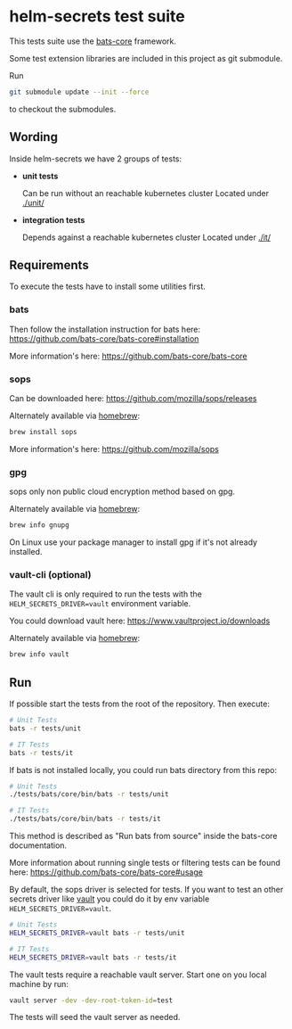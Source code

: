 # helm-secrets test suite

This tests suite use the [bats-core](https://github.com/bats-core/bats-core) framework.

Some test extension libraries are included in this project as git submodule.

Run
```bash
git submodule update --init --force
```
to checkout the submodules.

## Wording

Inside helm-secrets we have 2 groups of tests:

* **unit tests**

  Can be run without an reachable kubernetes cluster
  Located under [./unit/](./unit)

* **integration tests**

  Depends against a reachable kubernetes cluster
  Located under [./it/](./it)

## Requirements

To execute the tests have to install some utilities first.

### bats
Then follow the installation instruction for bats here: https://github.com/bats-core/bats-core#installation

More information's here: https://github.com/bats-core/bats-core

### sops
Can be downloaded here: https://github.com/mozilla/sops/releases

Alternately available via [homebrew](https://brew.sh/):

```bash
brew install sops
```

More information's here: https://github.com/mozilla/sops

### gpg
sops only non public cloud encryption method based on gpg.

Alternately available via [homebrew](https://brew.sh/):
```bash
brew info gnupg
```

On Linux use your package manager to install gpg if it's not already installed.

### vault-cli (optional)
The vault cli is only required to run the tests with the `HELM_SECRETS_DRIVER=vault` environment variable.

You could download vault here: https://www.vaultproject.io/downloads

Alternately available via [homebrew](https://brew.sh/):
```bash
brew info vault
```

## Run

If possible start the tests from the root of the repository. Then execute:

```bash
# Unit Tests
bats -r tests/unit

# IT Tests
bats -r tests/it
```

If bats is not installed locally, you could run bats directory from this repo:

```bash
# Unit Tests
./tests/bats/core/bin/bats -r tests/unit

# IT Tests
./tests/bats/core/bin/bats -r tests/it
```

This method is described as "Run bats from source" inside the bats-core documentation.

More information about running single tests or filtering tests can be found here: https://github.com/bats-core/bats-core#usage

By default, the sops driver is selected for tests. If you want to test an other secrets driver like
[vault](../scripts/drivers/vault.sh) you could do it by env variable `HELM_SECRETS_DRIVER=vault`.

```bash
# Unit Tests
HELM_SECRETS_DRIVER=vault bats -r tests/unit

# IT Tests
HELM_SECRETS_DRIVER=vault bats -r tests/it
```

The vault tests require a reachable vault server. Start one on you local machine by run:

```bash
vault server -dev -dev-root-token-id=test
```

The tests will seed the vault server as needed.
